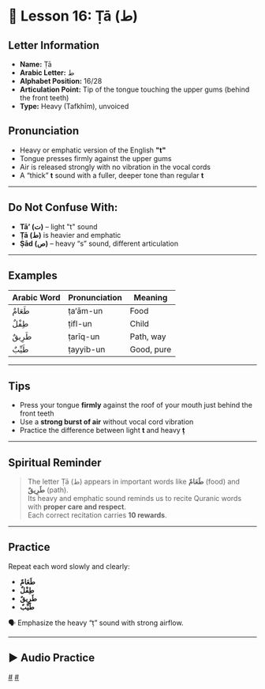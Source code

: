 # 📘 Lesson 16: Ṭā (ط)

## Letter Information

- **Name:** Ṭā
- **Arabic Letter:** ط
- **Alphabet Position:** 16/28
- **Articulation Point:** Tip of the tongue touching the upper gums (behind the front teeth)
- **Type:** Heavy (Tafkhīm), unvoiced

## Pronunciation

- Heavy or emphatic version of the English **"t"**
- Tongue presses firmly against the upper gums
- Air is released strongly with no vibration in the vocal cords
- A “thick” **t** sound with a fuller, deeper tone than regular **t**

---

## Do Not Confuse With:

- **Tā’ (ت)** – light "t" sound
- **Ṭā (ط)** is heavier and emphatic
- **Ṣād (ص)** – heavy “s” sound, different articulation

---

## Examples

| Arabic Word | Pronunciation | Meaning    |
| ----------- | ------------- | ---------- |
| طَعَامٌ     | ṭa‘ām-un      | Food       |
| طِفْلٌ      | ṭifl-un       | Child      |
| طَرِيقٌ     | ṭarīq-un      | Path, way  |
| طَيِّبٌ     | ṭayyib-un     | Good, pure |

---

## Tips

- Press your tongue **firmly** against the roof of your mouth just behind the front teeth
- Use a **strong burst of air** without vocal cord vibration
- Practice the difference between light **t** and heavy **ṭ**

---

## Spiritual Reminder

> The letter Ṭā (ط) appears in important words like **طَعَامٌ** (food) and **طَرِيقٌ** (path).  
> Its heavy and emphatic sound reminds us to recite Quranic words with **proper care and respect**.  
> Each correct recitation carries **10 rewards**.

---

## Practice

Repeat each word slowly and clearly:

- **طَعَامٌ**
- **طِفْلٌ**
- **طَرِيقٌ**
- **طَيِّبٌ**

🗣 Emphasize the heavy “ṭ” sound with strong airflow.

---

## ▶️ Audio Practice

[#](assets/audios/arabic/man/16.mp3) [#](assets/audios/arabic/woman/16.mp3)
